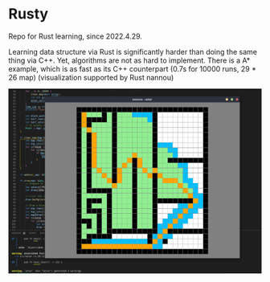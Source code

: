 # Rusty
Repo for Rust learning, since 2022.4.29.

Learning data structure via Rust is significantly harder than doing the same thing via C++. Yet, algorithms are not as hard to implement. There is a A* example, which is as fast as its C++ counterpart (0.7s for 10000 runs, 29 * 26 map) (visualization supported by Rust nannou)

![](asset/1.png)

